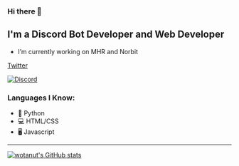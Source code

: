 ### Hi there 👋

## I'm a Discord Bot Developer and Web Developer

- I’m currently working on MHR and Norbit

[Twitter](https://www.twitter.com/OfficialSpy2)

<!-- ![Discord](https://discord.c99.nl/widget/theme-3/725945760629129277.png) -->
<a href="https://discord.com/users/<676817075381207053>">
<img src="https://discord.c99.nl/widget/theme-3/676817075381207053.png" alt="Discord"/>
</a>

### Languages I Know:
- 🐍 Python
- 💻 HTML/CSS
- 🖥️ Javascript
---
[![wotanut's GitHub stats](https://github-readme-stats.vercel.app/api?username=OfficialSpy&theme=radical&show_icons=true)](https://github.com/OfficialSpy/github-readme-stats)

